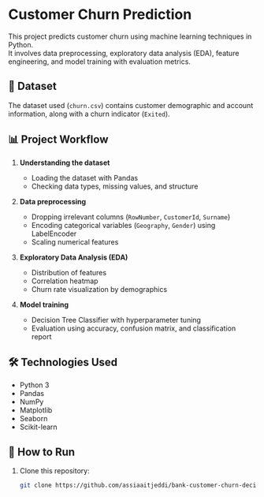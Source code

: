 # Customer Churn Prediction

This project predicts customer churn using machine learning techniques in Python.  
It involves data preprocessing, exploratory data analysis (EDA), feature engineering, and model training with evaluation metrics.

## 📂 Dataset
The dataset used (`churn.csv`) contains customer demographic and account information, along with a churn indicator (`Exited`).

## 📊 Project Workflow
1. **Understanding the dataset**  
   - Loading the dataset with Pandas  
   - Checking data types, missing values, and structure  

2. **Data preprocessing**  
   - Dropping irrelevant columns (`RowNumber`, `CustomerId`, `Surname`)  
   - Encoding categorical variables (`Geography`, `Gender`) using LabelEncoder  
   - Scaling numerical features  

3. **Exploratory Data Analysis (EDA)**  
   - Distribution of features  
   - Correlation heatmap  
   - Churn rate visualization by demographics  

4. **Model training**  
   - Decision Tree Classifier with hyperparameter tuning  
   - Evaluation using accuracy, confusion matrix, and classification report  

## 🛠️ Technologies Used
- Python 3
- Pandas
- NumPy
- Matplotlib
- Seaborn
- Scikit-learn

## 🚀 How to Run
1. Clone this repository:
   ```bash
   git clone https://github.com/assiaaitjeddi/bank-customer-churn-decision-tree.git
